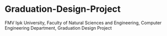 # Graduation-Design-Project
FMV Işık University, Faculty of Natural Sciences and Engineering, Computer Engineering Department, Graduation Design Project
